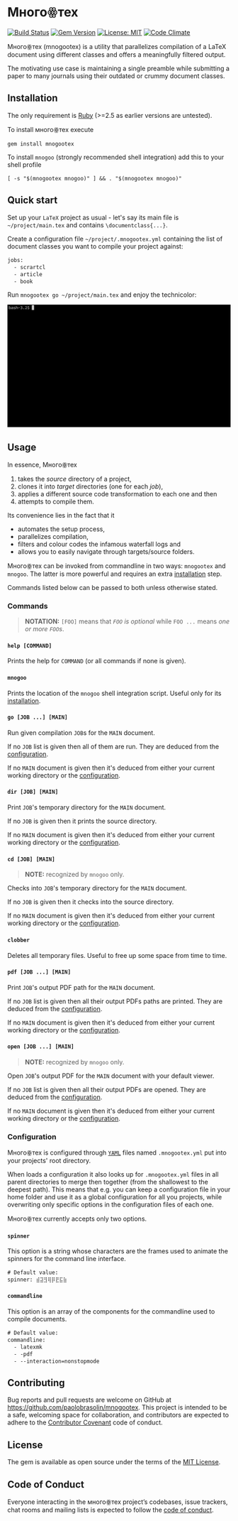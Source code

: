 # Многоꙮтех

[![Build Status](https://travis-ci.org/paolobrasolin/mnogootex.svg?branch=master)](https://travis-ci.org/paolobrasolin/mnogootex)
[![Gem Version](https://badge.fury.io/rb/mnogootex.svg)](https://badge.fury.io/rb/mnogootex)
[![License: MIT](https://img.shields.io/badge/License-MIT-yellow.svg)](https://opensource.org/licenses/MIT)
[![Code Climate](https://codeclimate.com/github/paolobrasolin/mnogootex/badges/gpa.svg)](https://codeclimate.com/github/paolobrasolin/mnogootex)
<!-- [![Test Coverage](https://codeclimate.com/github/paolobrasolin/mnogootex/badges/coverage.svg)](https://codeclimate.com/github/paolobrasolin/mnogootex/coverage) -->
<!-- [![Inline docs](http://inch-ci.org/github/paolobrasolin/mnogootex.svg?branch=master)](http://inch-ci.org/github/paolobrasolin/mnogootex) -->
<!-- [![Issue Count](https://codeclimate.com/github/paolobrasolin/mnogootex/badges/issue_count.svg)](https://codeclimate.com/github/paolobrasolin/mnogootex) -->

Многоꙮтех (mnogootex) is a utility that parallelizes compilation
of a LaTeX document using different classes and offers a
meaningfully filtered output.

The motivating use case is maintaining a single preamble while
submitting a paper to many journals using their outdated or crummy
document classes.

## Installation

The only requirement is [Ruby](https://www.ruby-lang.org) (>=2.5 as earlier versions are untested).

To install многоꙮтех execute

    gem install mnogootex
    
To install `mnogoo` (strongly recommended shell integration) add this to your shell profile

    [ -s "$(mnogootex mnogoo)" ] && . "$(mnogootex mnogoo)"

## Quick start

Set up your `LaTeX` project as usual - let's say its main file is `~/project/main.tex` and contains `\documentclass{...}`.

Create a configuration file `~/project/.mnogootex.yml`
containing the list of document classes you want to compile your
project against:

    jobs:
      - scrartcl
      - article
      - book
      
Run `mnogootex go ~/project/main.tex` and enjoy the technicolor:

![Demo TTY GIF](tty.gif?raw=true "Demo TTY GIF")

## Usage

In essence, Многоꙮтех
1. takes the _source_ directory of a project, 
2. clones it into _target_ directories (one for each _job_),
3. applies a different source code transformation to each one and then
4. attempts to compile them.

Its convenience lies in the fact that it
* automates the setup process,
* parallelizes compilation,
* filters and colour codes the infamous waterfall logs and
* allows you to easily navigate through targets/source folders. 

Многоꙮтех can be invoked from commandline in two ways: `mnogootex` and `mnogoo`.
The latter is more powerful and requires an extra [installation](#installation) step.

Commands listed below can be passed to both unless otherwise stated.

### Commands

> **NOTATION:** `[FOO]` means that _`FOO` is optional_ while `FOO ...` means _one or more `FOO`s_. 

#### `help [COMMAND]`

Prints the help for `COMMAND` (or all commands if none is given).

#### `mnogoo`

Prints the location of the `mnogoo` shell integration script.
Useful only for its [installation](#installation).

#### `go [JOB ...] [MAIN]`

Run given compilation `JOB`s for the `MAIN` document.

If no `JOB` list is given then all of them are run.
They are deduced from the [configuration](#configuration).

If no `MAIN` document is given then it's deduced from either
your current working directory or the [configuration](#configuration).

#### `dir [JOB] [MAIN]`

Print `JOB`'s temporary directory for the `MAIN` document.

If no `JOB` is given then it prints the source directory.

If no `MAIN` document is given then it's deduced from either
your current working directory or the [configuration](#configuration).

#### `cd [JOB] [MAIN]`

> **NOTE:** recognized by `mnogoo` only.

Checks into `JOB`'s temporary directory for the `MAIN` document.

If no `JOB` is given then it checks into the source directory.

If no `MAIN` document is given then it's deduced from either
your current working directory or the [configuration](#configuration).

#### `clobber`

Deletes all temporary files.
Useful to free up some space from time to time.

#### `pdf [JOB ...] [MAIN]`

Print `JOB`'s output PDF path for the `MAIN` document.

If no `JOB` list is given then all their output PDFs paths are printed.
They are deduced from the [configuration](#configuration).

If no `MAIN` document is given then it's deduced from either
your current working directory or the [configuration](#configuration).

#### `open [JOB ...] [MAIN]`

> **NOTE:** recognized by `mnogoo` only.

Open `JOB`'s output PDF for the `MAIN` document with your default viewer.

If no `JOB` list is given then all their output PDFs are opened.
They are deduced from the [configuration](#configuration).

If no `MAIN` document is given then it's deduced from either
your current working directory or the [configuration](#configuration).

### Configuration

Многоꙮтех is configured through [`YAML`](https://learnxinyminutes.com/docs/yaml/)
files named `.mnogootex.yml` put into your projects' root directory.

When  loads a configuration it also looks up for `.mnogootex.yml`
files in all parent directories to merge then together (from the
shallowest to the deepest path).  This means that e.g. you can keep
a configuration file in your home folder and use it as a global
configuration for all you projects, while overwriting only specific
options in the configuration files of each one.

Многоꙮтех currently accepts only two options.

#### `spinner`

This option is a string whose characters are the frames used to
animate the spinners for the command line interface.

    # Default value:
    spinner: ⣾⣽⣻⢿⡿⣟⣯⣷

#### `commandline`

This option is an array of the components for the commandline used
to compile documents.

    # Default value:
    commandline:
      - latexmk
      - -pdf
      - --interaction=nonstopmode

## Contributing

Bug reports and pull requests are welcome on GitHub at https://github.com/paolobrasolin/mnogootex. This project is intended to be a safe, welcoming space for collaboration, and contributors are expected to adhere to the [Contributor Covenant](http://contributor-covenant.org) code of conduct.

## License

The gem is available as open source under the terms of the [MIT License](https://opensource.org/licenses/MIT).

## Code of Conduct

Everyone interacting in the многоꙮтех project’s codebases, issue trackers, chat rooms and mailing lists is expected to follow the [code of conduct](https://github.com/paolobrasolin/mnogootex/blob/master/CODE_OF_CONDUCT.md).
